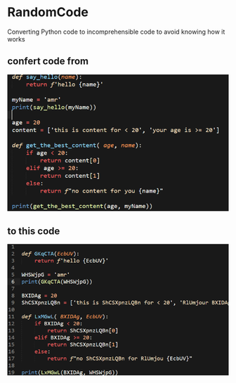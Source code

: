 # RandomCode
Converting Python code to incomprehensible code to avoid knowing how it works
## confert code from 
![alt text](images/1.png)

## to this code
![alt text](images/2.png)
